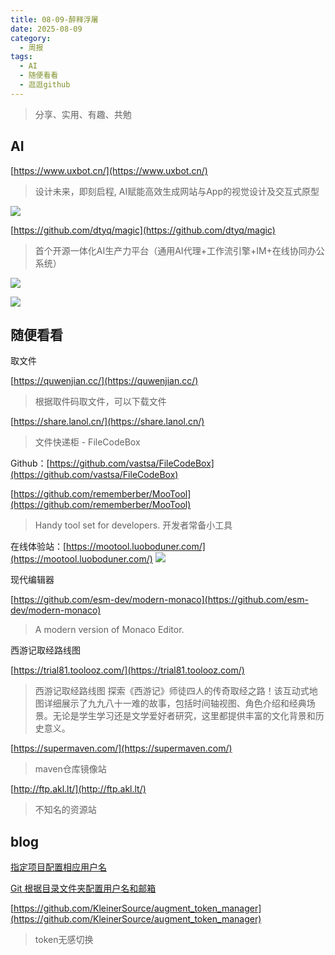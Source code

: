 ```yaml
---
title: 08-09-醉释浮屠
date: 2025-08-09
category:
  - 周报
tags:
  - AI
  - 随便看看
  - 逛逛github
---
```


> 分享、实用、有趣、共勉


## AI

[https://www.uxbot.cn/](https://www.uxbot.cn/)
>设计未来，即刻启程, AI赋能高效生成网站与App的视觉设计及交互式原型

![](https://assets.qingshuxuetang.com/static/uxbot/25_7/zh/workflow-editing-interface.webp)



[https://github.com/dtyq/magic](https://github.com/dtyq/magic)
>首个开源一体化AI生产力平台（通用AI代理+工作流引擎+IM+在线协同办公系统）

![](https://camo.githubusercontent.com/9786dec78aeb10829a68032a7d8ac3ff5a12082e04faff3a7d3f58330721206c/68747470733a2f2f7075626c69632d63646e2e6c6574736d616769632e61692f7374617469632f696d672f73757065722d6d616769632d6f70656e2d736f757263652d70726f6a656374732d656e2e706e673f763d3230323530383139)

![](https://camo.githubusercontent.com/ad6827ed24f66eb5e6904c84b4b933ed4ff8a7484b0ddcb5f277c47c477b3ece/68747470733a2f2f7075626c69632d63646e2e6c6574736d616769632e61692f7374617469632f696d672f6d616769632d666c6f772e706e67)






## 随便看看

取文件

[https://quwenjian.cc/](https://quwenjian.cc/)
> 根据取件码取文件，可以下载文件


[https://share.lanol.cn/](https://share.lanol.cn/)
>文件快递柜 - FileCodeBox

Github：[https://github.com/vastsa/FileCodeBox](https://github.com/vastsa/FileCodeBox)


[https://github.com/rememberber/MooTool](https://github.com/rememberber/MooTool)
>Handy tool set for developers. 开发者常备小工具

在线体验站：[https://mootool.luoboduner.com/](https://mootool.luoboduner.com/)
![](https://github.com/rememberber/MooTool/raw/master/screen_shoot/quick_note_2_mac.png)

现代编辑器

[https://github.com/esm-dev/modern-monaco](https://github.com/esm-dev/modern-monaco)
>A modern version of Monaco Editor.


西游记取经路线图

[https://trial81.toolooz.com/](https://trial81.toolooz.com/)

>西游记取经路线图 探索《西游记》师徒四人的传奇取经之路！该互动式地图详细展示了九九八十一难的故事，包括时间轴视图、角色介绍和经典场景。无论是学生学习还是文学爱好者研究，这里都提供丰富的文化背景和历史意义。



[https://supermaven.com/](https://supermaven.com/)
>maven仓库镜像站

[http://ftp.akl.lt/](http://ftp.akl.lt/)
>不知名的资源站



## blog


[指定项目配置相应用户名](https://tutorials.tinkink.net/zh-hans/git/git-using-different-config-in-different-projects.html)

[Git 根据目录文件夹配置用户名和邮箱](https://liubing.me/article/git/git-config-width-directory.html#%E5%AE%9E%E4%BE%8B%E9%85%8D%E7%BD%AE)


[https://github.com/KleinerSource/augment_token_manager](https://github.com/KleinerSource/augment_token_manager)
>token无感切换


